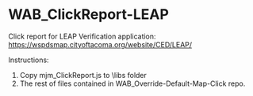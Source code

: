 # WAB_ClickReport-LEAP
Click report for LEAP Verification application: https://wspdsmap.cityoftacoma.org/website/CED/LEAP/

Instructions:
1. Copy mjm_ClickReport.js to \libs folder
2. The rest of files contained in WAB_Override-Default-Map-Click repo.
